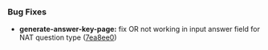### Bug Fixes

* **generate-answer-key-page:** fix OR not working in input answer field for NAT question type ([7ea8ee0](https://github.com/TheMoonVyy/pdf2cbt/commit/7ea8ee0ceb188371f9557a40b3c0f833dcf92c8a))
